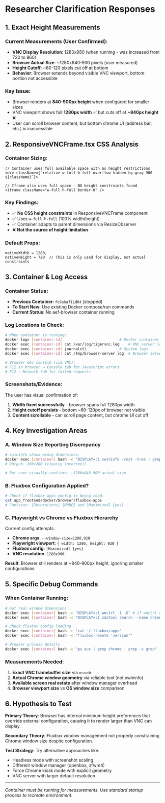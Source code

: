 # Researcher Clarification Responses

## 1. Exact Height Measurements

### Current Measurements (User Confirmed):
- **VNC Display Resolution**: 1280x960 (when running - was increased from 720 to 960)
- **Browser Actual Size**: ~1280x840-900 pixels (user measured)
- **Height Cutoff**: ~60-120 pixels cut off at bottom
- **Behavior**: Browser extends beyond visible VNC viewport, bottom portion not accessible

### Key Issue:
- Browser renders at **840-900px height** when configured for smaller sizes
- VNC viewport shows full **1280px width** ✅ but cuts off at **~840px height** ❌  
- User can scroll browser content, but bottom chrome UI (address bar, etc.) is inaccessible

## 2. ResponsiveVNCFrame.tsx CSS Analysis

### Container Sizing:
```tsx
// Container uses full available space with no height restrictions
<div className={`relative w-full h-full overflow-hidden bg-gray-900 ${className}`}>

// Iframe also uses full space - NO height constraints found
<iframe className="w-full h-full border-0" />
```

### Key Findings:
- ✅ **No CSS height constraints** in ResponsiveVNCFrame component
- ✅ Uses `w-full h-full` (100% width/height) 
- ✅ Container adapts to parent dimensions via ResizeObserver
- ❌ **Not the source of height limitation**

### Default Props:
```tsx
nativeWidth = 1280,
nativeHeight = 720  // This is only used for display, not actual constraints
```

## 3. Container & Log Access

### Container Status:
- **Previous Container**: `fc9a6af11d04` (stopped)
- **To Start New**: Use existing Docker compose/run commands
- **Current Status**: No aef-browser container running

### Log Locations to Check:
```bash
# When container is running:
docker logs [container-id]                          # Docker container logs
docker exec [container-id] cat /var/log/tigervnc.log    # VNC server logs  
docker exec [container-id] journalctl               # System logs
docker exec [container-id] cat /tmp/browser-server.log  # Browser server logs (if exists)

# Browser dev console (via VNC):
# F12 in browser → Console tab for JavaScript errors
# F12 → Network tab for failed requests
```

### Screenshots/Evidence:
The user has visual confirmation of:
1. **Width fixed successfully** - browser spans full 1280px width
2. **Height cutoff persists** - bottom ~60-120px of browser not visible
3. **Content scrollable** - can scroll page content, but chrome UI cut off

## 4. Key Investigation Areas

### A. Window Size Reporting Discrepancy
```bash
# xwininfo shows wrong dimensions:
docker exec [container] bash -c "DISPLAY=:1 xwininfo -root -tree | grep chrome"
# Output: 200x200 (clearly incorrect)

# But user visually confirms: ~1280x840-900 actual size
```

### B. Fluxbox Configuration Applied?
```bash
# Check if fluxbox apps config is being read:
cat app_frontend/docker/browser/fluxbox-apps
# Contains: [Decorations] {NONE} and [Maximized] {yes}
```

### C. Playwright vs Chrome vs Fluxbox Hierarchy
Current config attempts:
- **Chrome args**: `--window-size=1280,920`
- **Playwright viewport**: `{ width: 1280, height: 920 }`
- **Fluxbox config**: `[Maximized] {yes}`
- **VNC resolution**: `1280x960`

**Result**: Browser still renders at ~840-900px height, ignoring smaller configurations

## 5. Specific Debug Commands

### When Container Running:
```bash
# Get real window dimensions
docker exec [container] bash -c "DISPLAY=:1 wmctrl -l -G" # if wmctrl available
docker exec [container] bash -c "DISPLAY=:1 xdotool search --name chrome getwindowgeometry --shell %1"

# Check fluxbox config loading
docker exec [container] bash -c "cat ~/.fluxbox/apps"
docker exec [container] bash -c "fluxbox-remote 'version'"

# Browser process details
docker exec [container] bash -c "ps aux | grep chrome | grep -v grep"
```

### Measurements Needed:
1. **Exact VNC framebuffer size** via `xrandr`
2. **Actual Chrome window geometry** via reliable tool (not xwininfo)
3. **Available screen real estate** after window manager overhead
4. **Browser viewport size** vs **OS window size** comparison

## 6. Hypothesis to Test

**Primary Theory**: Browser has internal minimum height preferences that override external configuration, causing it to render larger than VNC can display.

**Secondary Theory**: Fluxbox window management not properly constraining Chrome window size despite configuration.

**Test Strategy**: Try alternative approaches like:
- Headless mode with screenshot scaling
- Different window manager (openbox, xfwm4)  
- Force Chrome kiosk mode with explicit geometry
- VNC server with larger default resolution

---

*Container must be running for measurements. Use standard startup process to recreate environment.* 